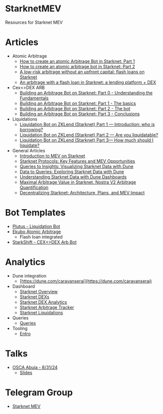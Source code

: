 # StarknetMEV
Resources for Starknet MEV

# Articles

- Atomic Arbitrage
    - [How to create an atomic Arbitrage Bot in Starknet: Part 1](https://medium.com/@maksim.ryndin/how-to-create-an-atomic-arbitrage-bot-in-starknet-part-1-basics-418333ed9cd3)
    - [How to create an atomic arbitrage bot in Starknet: Part 2](https://medium.com/@maksim.ryndin/how-to-create-an-atomic-arbitrage-bot-in-starknet-part-2-the-foggy-desert-d3f28fad69c7)
    - [A low-risk arbitrage without an upfront capital: flash loans on Starknet](https://medium.com/@maksim.ryndin/a-low-risk-arbitrage-without-an-upfront-capital-flash-loans-on-starknet-c606fd077059)
    - [An arbitrage with a flash loan in Starknet: a lending platform + DEX](https://medium.com/@maksim.ryndin/an-arbitrage-with-a-flash-loan-in-starknet-a-lending-platform-dex-8c5dd7372705)
- Cex<>DEX ARB
    - [Building an Arbitrage Bot on Starknet: Part 0 - Understanding the Fundamentals](https://lisot.to/posts/starknet-arbitrage-fundamentals/)
    - [Building an Arbitrage Bot on Starknet: Part 1 - The basics](https://lisot.to/posts/starknet-arbitrage-basics/)
    - [Building an Arbitrage Bot on Starknet: Part 2 - The bot](https://lisot.to/posts/starknet-arbitrage-bot/)
    - [Building an Arbitrage Bot on Starknet: Part 3 - Conclusions](https://lisot.to/posts/starknet-arbitrage-conclusions/)
- Liquidations
    - [Liquidation Bot on ZKLend (Starknet) Part 1 — Introduction: who is borrowing?](https://medium.com/@kristianaristi/liquidation-bot-on-zklend-starknet-part-1-introduction-who-is-borrowing-4d2631971a3a)
    - [Liquidation Bot on ZKLend (Starknet) Part 2 — Are you liquidatable?](https://medium.com/@kristianaristi/liquidation-bot-on-zklend-starknet-part-2-are-you-liquidatable-5863c19d1c6d)
    - [Liquidation Bot on ZKLend (Starknet) Part 3— How much should I liquidate?](https://medium.com/@kristianaristi/liquidation-bot-on-zklend-starknet-part-3-how-much-should-i-liquidate-b2b5dfb9107d)
- General Articles
    - [Introduction to MEV on Starknet](https://dev.to/lordghostx/introduction-to-mev-on-starknet-1o0l)
    - [Starknet Protocols: Key Features and MEV Opportunities](https://dev.to/lordghostx/starknet-protocols-key-features-and-mev-opportunities-574i)
    - [Queries to Insights: Visualizing Starknet Data with Dune](https://dev.to/lordghostx/queries-to-insights-visualizing-starknet-data-with-dune-j8p)
    - [Data to Queries: Exploring Starknet Data with Dune](https://dev.to/lordghostx/data-to-queries-exploring-starknet-data-with-dune-ihd)
    - [Understanding Starknet Data with Dune Dashboards](https://dev.to/lordghostx/understanding-starknet-data-with-dune-dashboards-17je)
    - [Maximal Arbitrage Value in Starknet. Nostra V2 Arbitrage Quantification](https://medium.com/@carlosfiestas/maximal-arbitrage-value-in-starknet-nostra-v2-arbitrage-quantification-3729de8cb07f)
    - [Decentralizing Starknet: Architecture, Plans, and MEV Impact](https://dev.to/lordghostx/decentralizing-starknet-architecture-plans-and-mev-impact-7ck)

# Bot Templates

- [Plutus - Liquidation Bot](https://github.com/kristiann57/plutus-liquidation-bot)
- [Ekubo Atomic Arbitrage](https://github.com/maksimryndin/ekubo-atomic-arbitrage/tree/simple-atomic-arbitrage)
    - Flash loan integrated
- [StarkShift - CEX<>DEX Arb Bot](https://github.com/Oghma/StarkShift)

# Analytics

- Dune integration
    - [https://dune.com/caravanserai](https://dune.com/caravanserai)
- Dashboard
    - [Starknet Overview](https://dune.com/caravanserai/starknet-overview)
    - [Starknet DEXs](https://dune.com/caravanserai/starknet-dexs)
    - [Starknet DEX Analytics](https://dune.com/caravanserai/starknet-dex-analytics)
    - [Starknet Arbitrage Tracker](https://dune.com/caravanserai/starknet-arbitrage-tracker)
    - [Starknet Liquidations](https://dune.com/caravanserai/starknet-liquidations)
- Queries
    - [Queries](https://dune.com/discover/content/relevant?q=author:caravanserai&resource-type=queries)
- Tooling
    - [Entro](https://github.com/NethermindEth/entro)

# Talks

- [OSCA Abuja - 8/31/24](https://x.com/LordGhostX/status/1829844306103840937)
    - [Slides](https://docs.google.com/presentation/d/1I13aEZ_7XTfOX0aC418YO5FaRVH2lojCgT9nhhLOqNQ/edit#slide=id.p)

# Telegram Group

- [Starknet MEV](https://t.me/+TiNIOKAdIyQzNDg0)
